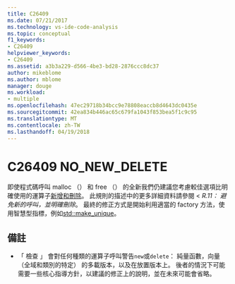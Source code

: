 ```yaml
---
title: C26409
ms.date: 07/21/2017
ms.technology: vs-ide-code-analysis
ms.topic: conceptual
f1_keywords:
- C26409
helpviewer_keywords:
- C26409
ms.assetid: a3b3a229-d566-4be3-bd28-2876ccc8dc37
author: mikeblome
ms.author: mblome
manager: douge
ms.workload:
- multiple
ms.openlocfilehash: 47ec29718b34bcc9e78808eaccb8d4643dc0435e
ms.sourcegitcommit: 42ea834b446ac65c679fa1043f853bea5f1c9c95
ms.translationtype: MT
ms.contentlocale: zh-TW
ms.lasthandoff: 04/19/2018
---
```

# <a name="c26409-nonewdelete"></a>C26409 NO_NEW_DELETE
  即使程式碼呼叫 malloc （） 和 free （） 的全新我們仍建議您考慮較佳選項比明確使用的運算子[新增和刪除](/cpp/cpp/new-and-delete-operators)。 此規則的描述中的更多詳細資料請參閱 < *R.11： 避免新的呼叫，並明確刪除*。 最終的修正方式是開始利用適當的 factory 方法，使用智慧型指標，例如[std::make_unique](/cpp/standard-library/memory-functions#make_unique)。

## <a name="remarks"></a>備註
- 「 檢查 」 會對任何種類的運算子呼叫警告`new`或`delete`： 純量函數，向量 （全域和類別的特定） 的多載版本，以及在放置版本上。 後者的情況下可能需要一些核心指導方針，以建議的修正上的說明，並在未來可能會省略。
